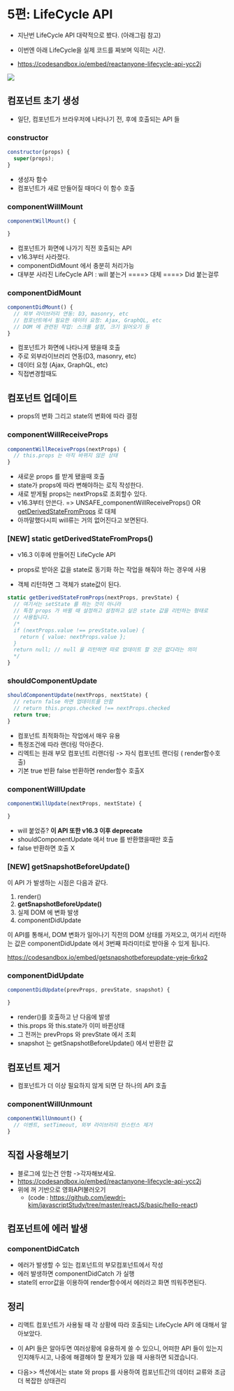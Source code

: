 # 5편: LifeCycle API

- 지난번 LifeCycle API 대략적으로 봤다. (아래그림 참고)

- 이번엔 아래 LifeCycle을 실제 코드를 짜보며 익히는 시간.
- https://codesandbox.io/embed/reactanyone-lifecycle-api-ycc2j

![](/jewdri-kim/javascriptStudy/blob/master/reactJS/basic/img/images.jpg?raw=true)



## 컴포넌트 초기 생성

- 일단, 컴포넌트가 브라우저에 나타나기 전, 후에 호출되는 API 들

### constructor

```javascript
constructor(props) {
  super(props);
}
```

- 생성자 함수
- 컴포넌트가 새로 만들어질 때마다 이 함수 호출

### componentWillMount

```javascript
componentWillMount() {

}
```

- 컴포넌트가 화면에 나가기 직전 호출되는 API
- v16.3부터 사라졌다.
- componentDidMount 에서 충분히 처리가능
- 대부분 사라진 LifeCycle API : will 붙는거 ====> 대체 ====> Did 붙는걸루 

### componentDidMount

```javascript
componentDidMount() {
  // 외부 라이브러리 연동: D3, masonry, etc
  // 컴포넌트에서 필요한 데이터 요청: Ajax, GraphQL, etc
  // DOM 에 관련된 작업: 스크롤 설정, 크기 읽어오기 등
}
```

- 컴포넌트가 화면에 나타나게 됐을때 호출
- 주로 외부라이브러리 연동(D3, masonry, etc)
- 데이터 요청 (Ajax, GraphQL, etc)
- 직접변경할때도 



## 컴포넌트 업데이트

- props의 변화 그리고 state의 변화에 따라 결정

### componentWillReceiveProps

```javascript
componentWillReceiveProps(nextProps) {
  // this.props 는 아직 바뀌지 않은 상태
}
```

- 새로운 props 를 받게 됐을때 호출
- state가 props에 따라 변해야하는 로직 작성한다. 
- 새로 받게될 props는 nextProps로 조회할수 있다.
- v16.3부터 안쓴다. => UNSAFE_componentWillReceiveProps() OR [getDerivedStateFromProps](https://reactjs.org/docs/react-component.html#static-getderivedstatefromprops) 로 대체
- 아까말했다시피 will류는 거의 없어진다고 보면된다. 



### [NEW] static getDerivedStateFromProps()

- v16.3 이후에 만들어진 LifeCycle API
-  props로 받아온 값을 state로 동기화 하는 작업을 해줘야 하는 경우에 사용 

- 객체 리턴하면 그 객체가 state값이 된다.

```javascript
static getDerivedStateFromProps(nextProps, prevState) {
  // 여기서는 setState 를 하는 것이 아니라
  // 특정 props 가 바뀔 때 설정하고 설정하고 싶은 state 값을 리턴하는 형태로
  // 사용됩니다.
  /*
  if (nextProps.value !== prevState.value) {
    return { value: nextProps.value };
  }
  return null; // null 을 리턴하면 따로 업데이트 할 것은 없다라는 의미
  */
}
```

### shouldComponentUpdate

```javascript
shouldComponentUpdate(nextProps, nextState) {
  // return false 하면 업데이트를 안함
  // return this.props.checked !== nextProps.checked
  return true;
}
```

- 컴포넌트 최적화하는 작업에서 매우 유용
- 특정조건에 따라 랜더링 막아준다.
- 리엑트는 원래 부모 컴포넌트 리랜더링 -> 자식 컴포넌트 랜더링 ( render함수호출)
- 기본 true 반환 false 반환하면 render함수 호출X



### componentWillUpdate

```javascript
componentWillUpdate(nextProps, nextState) {

}
```

- will 붙었쥬? **이 API 또한 v16.3 이후 deprecate**
- shouldComponentUpdate 에서 true 를 반환했을때만 호출
- false 반환하면 호출 X



### [NEW] getSnapshotBeforeUpdate()

이 API 가 발생하는 시점은 다음과 같다.

1. render()
2. **getSnapshotBeforeUpdate()**
3. 실제 DOM 에 변화 발생
4. componentDidUpdate

이 API를 통해서, DOM 변화가 일어나기 직전의 DOM 상태를 가져오고, 여기서 리턴하는 값은 componentDidUpdate 에서 3번째 파라미터로 받아올 수 있게 됩니다.

https://codesandbox.io/embed/getsnapshotbeforeupdate-yeje-6rkq2



### componentDidUpdate

```javascript
componentDidUpdate(prevProps, prevState, snapshot) {

}
```

- render()를 호출하고 난 다음에 발생
- this.props 와 this.state가 이미 바뀐상태
- 그 전꺼는 prevProps 와 prevState 에서 조회
- snapshot 는 getSnapshotBeforeUpdate() 에서 반환한 값



## 컴포넌트 제거

- 컴포넌트가 더 이상 필요하지 않게 되면 단 하나의 API 호출



### componentWillUnmount

```javascript
componentWillUnmount() {
  // 이벤트, setTimeout, 외부 라이브러리 인스턴스 제거
}
```



## 직접 사용해보기

- 블로그에 있는건 안함 ->각자해보세요.
- https://codesandbox.io/embed/reactanyone-lifecycle-api-ycc2j
- 위에 꺼 기반으로 영화API불러오기
  -  (code : https://github.com/jewdri-kim/javascriptStudy/tree/master/reactJS/basic/hello-react)



## 컴포넌트에 에러 발생



### componentDidCatch

- 에러가 발생할 수 있는 컴포넌트의 부모컴포넌트에서 작성
- 에러 발생하면 componentDidCatch 가 실행
- state의 error값을 이용하여 render함수에서 에러라고 화면 띄워주면된다. 



## 정리

- 리액트 컴포넌트가 사용될 때 각 상황에 따라 호출되는 LifeCycle API 에 대해서 알아보았다.

-  이 API 들은 알아두면 여러상황에 유용하게 쓸 수 있으니, 어떠한 API 들이 있는지 인지해두시고, 나중에 해결해야 할 문제가 있을 때 사용하면 되겠습니다.

- 다음>> 섹션에서는 state 와 props 를 사용하여 컴포넌트간의 데이터 교류와 조금 더 복잡한 상태관리



